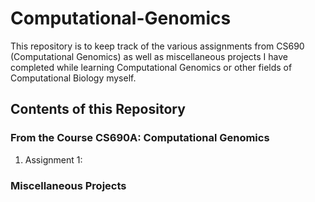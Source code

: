 # Computational-Genomics

This repository is to keep track of the various assignments from CS690 (Computational Genomics) as well as miscellaneous projects I have completed while learning Computational Genomics or other fields of Computational Biology myself. 

## Contents of this Repository
### From the Course CS690A: Computational Genomics
1. Assignment 1: 
### Miscellaneous Projects

